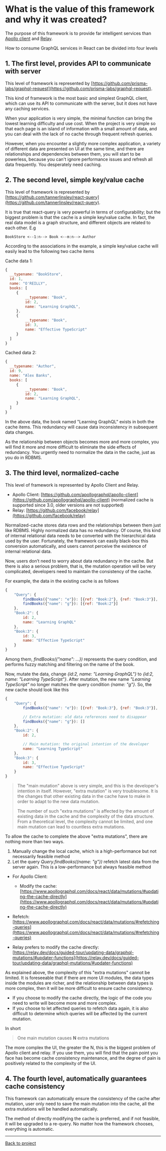 # What is the value of this framework and why it was created?

The purpose of this framework is to provide far intelligent services than [Apollo client](https://github.com/apollographql/apollo-client) and [Relay](https://github.com/facebook/relay).

How to consume GraphQL services in React can be divided into four levels

## 1. The first level, provides API to communicate with server
This level of framework is represented by [https://github.com/prisma-labs/graphql-request](https://github.com/prisma-labs/graphql-request).

This kind of framework is the most basic and simplest GraphQL client, which can use its API to communicate with the server, but it does not have any caching services.

When your application is very simple, the minimal function can bring the lowest learning difficulty and use cost. When the project is very simple so that each page is an island of information with a small amount of data, and you can deal with the lack of no cache through frequent refresh queries.

However, when you encounter a slightly more complex application, a variety of different data are presented on UI at the same time, and there are relationships and dependencies between them, you will start to be powerless, because you can't ignore performance issues and refresh all data frequently. You desperately need caching.

## 2. The second level, simple key/value cache

This level of framework is represented by [https://github.com/tannerlinsley/react-query](https://github.com/tannerlinsley/react-query).

It is true that react-query is very powerful in terms of configurability; but the biggest problem is that the cache is a simple key/value cache. In fact, the real data model is a graph structure, and different objects are related to each other. E.g
```
BookStore <--1:n--> Book <--m:n--> Author
```
According to the associations in the example, a simple key/value cache will easily lead to the following two cache items

Cache data 1:
```js
{
  __typename: "BookStore",
  id: 1,
  name: "O'REILLY",
  books: [
     {
         __typename: "Book",
         id: 2,
         name: "Learning GraphQL",
     },
     {
         __typename: "Book",
         id: 3,
         name: "Effective TypeScript"
     }
  ]
}
```
Cached data 2:
```js
{
  __typename: "Author",
  id: 9,
  name: "Alex Banks",
  books: [
     {
         __typename: "Book",
         id: 2,
         name: "Learning GraphQL",
     }
  ]
}
```
In the above data, the book named "Learning GraphQL" exists in both the cache items. This redundancy will cause data inconsistency in subsequent data changes.

As the relationship between objects becomes more and more complex, you will find it more and more difficult to eliminate the side effects of redundancy. You urgently need to normalize the data in the cache, just as you do in RDBMS.

## 3. The third level, normalized-cache

This level of framework is represented by Apollo Client and Relay.

- Apollo Client: [https://github.com/apollographql/apollo-client](https://github.com/apollographql/apollo-client) (normalized cache is supported since 3.0, older versions are not supported)
- Relay: [https://github.com/facebook/relay](https://github.com/facebook/relay)

Normalized-cache stores data rows and the relationships between them just like RDBMS. Highly normalized data has no redundancy. Of course, this kind of internal relational data needs to be converted with the hierarchical data used by the user. Fortunately, the framework can easily black-box this conversion automatically, and users cannot perceive the existence of internal relational data.

Now, users don’t need to worry about data redundancy in the cache. But there is also a serious problem, that is, the mutation operation will be very complicated, developers need to maintain the consistency of the cache.

For example, the data in the existing cache is as follows
```js
{
    "Query": {
        findBooks({"name": "e"}): [{ref: "Book:2"}, {ref: "Book:3"}],
        findBooks({"name": "g"}): [{ref: "Book:2"}]
    },
    "Book:2": {
        id: 2,
        name: "Learning GraphQL"
    },
    "Book:3": {
        id: 3,
        name: "Effective TypeScript"
    }
}
```
Among them, *findBooks({"name": ...})* represents the query condition, and performs fuzzy matching and filtering on the name of the book.

Now, mutate the data, change *{id:2, name: "Learning GraphQL"}* to *{id:2, name: "Learning TypeScript"}*. After mutation, the new name *"Learning TypeScript"* no longer matches the query condition *{name: "g"}*. So, the new cache should look like this
```js
{
    "Query": {
        findBooks({"name": "e"}): [{ref: "Book:3"}, {ref: "Book:3"}],

        // Extra mutation: old data references need to disappear
        findBooks({"name": "g"}): [] 
    },
    "Book:2": {
        id: 2,

        // Main mutation: the original intention of the developer
        name: "Learning TypeScript" 
    },
    "Book:3": {
        id: 3,
        name: "Effective TypeScript"
    }
}
```
> The "main mutation" above is very simple, and this is the developer's intention in itself. However, "extra mutation" is very troublesome. It is the changes that other existing data in the cache have to make in order to adapt to the new data mutation.
> 
> The number of such "extra mutations" is affected by the amount of existing data in the cache and the complexity of the data structure. From a theoretical level, the complexity cannot be limited, and one main mutation can lead to countless extra mutations.

To allow the cache to complete the above "extra mutations", there are nothing more than two ways.

1. Manually change the local cache, which is a high-performance but not necessarily feasible method
2. Let the query *Query.findBooks({name: "g"})* refetch latest data from the server again. This is a low-performance but always feasible method

- For Apollo Client:
  - Modify the cache: [https://www.apollographql.com/docs/react/data/mutations/#updating-the-cache-directly](https://www.apollographql.com/docs/react/data/mutations/#updating-the-cache-directly)
 - Refetch: [https://www.apollographql.com/docs/react/data/mutations/#refetching-queries](https://www.apollographql.com/docs/react/data/mutations/#refetching-queries)

- Relay prefers to modify the cache directly: [https://relay.dev/docs/guided-tour/updating-data/graphql-mutations/#updater-functions](https://relay.dev/docs/guided-tour/updating-data/graphql-mutations/#updater-functions)

As explained above, the complexity of this "extra mutations" cannot be limited. It is foreseeable that if there are more UI modules, the data types inside the modules are richer, and the relationship between data types is more complex, then it will be more difficult to ensure cache consistency.

- If you choose to modify the cache directly, the logic of the code you need to write will become more and more complex.
- If you choose to let affected queries to refetch data again, it is also difficult to determine which queries will be affected by the current mutation.

In short
> One main mutation causes **N** extra mutations

The more complex the UI, the greater the N, this is the biggest problem of Apollo client and relay. If you use them, you will find that the pain point you face has become cache consistency maintenance, and the degree of pain is positively related to the complexity of the UI.

## 4. The fourth level, automatically guarantees cache consistency

This framework can automatically ensure the consistency of the cache after mutation, user only need to save the main mutation into the cache, all the extra mutations will be handled automatically.

The method of directly modifying the cache is preferred, and if not feasible, it will be upgraded to a re-query. No matter how the framework chooses, everything is automatic.

-----------------
[Back to project](https://github.com/babyfish-ct/graphql-state)
